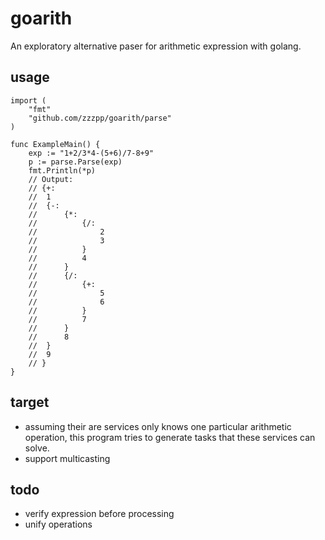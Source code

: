 # goarith
An exploratory alternative paser for arithmetic expression with golang.

## usage
```
import (
	"fmt"
	"github.com/zzzpp/goarith/parse"
)

func ExampleMain() {
	exp := "1+2/3*4-(5+6)/7-8+9"
	p := parse.Parse(exp)
	fmt.Println(*p)
	// Output:
	// {+:
	// 	1
	// 	{-:
	// 		{*:
	// 			{/:
	// 				2
	// 				3
	// 			}
	// 			4
	// 		}
	// 		{/:
	// 			{+:
	// 				5
	// 				6
	// 			}
	// 			7
	// 		}
	// 		8
	// 	}
	// 	9
	// }
}
```

## target
- assuming their are services only knows one particular arithmetic operation, this program tries to generate tasks that these services can solve.
- support multicasting

## todo
- verify expression before processing
- unify operations
